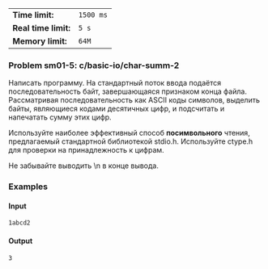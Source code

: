 |                      |           |
|----------------------|-----------|
| **Time limit:**      | `1500 ms` |
| **Real time limit:** | `5 s`     |
| **Memory limit:**    | `64M`     |


### Problem sm01-5: c/basic-io/char-summ-2

Написать программу. На стандартный поток ввода подаётся последовательность байт, завершающаяся
признаком конца файла. Рассматривая последовательность как ASCII коды символов, выделить байты,
являющиеся кодами десятичных цифр, и подсчитать и напечатать сумму этих цифр.

Используйте наиболее эффективный способ **посимвольного** чтения, предлагаемый стандартной
библиотекой stdio.h. Используйте ctype.h для проверки на принадлежность к цифрам.

Не забывайте выводить \n в конце вывода.

### Examples

#### Input

    
    
    1abcd2

#### Output

    
    
    3

